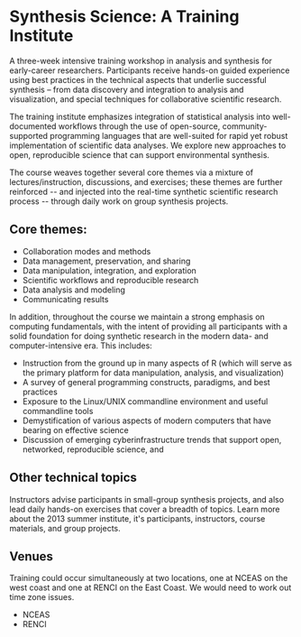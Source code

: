 # Synthesis Science: A Training Institute

A three-week intensive training workshop in analysis and synthesis for early-career researchers. Participants receive hands-on guided experience using best practices in the technical aspects that underlie successful synthesis – from data discovery and integration to analysis and visualization, and special techniques for collaborative scientific research.

The training institute emphasizes integration of statistical analysis into well-documented workflows through the use of open-source, community-supported programming languages that are well-suited for rapid yet robust implementation of scientific data analyses. We explore new approaches to open, reproducible science that can support environmental synthesis.

The course weaves together several core themes via a mixture of lectures/instruction, discussions, and exercises; these themes are further reinforced -- and injected into the real-time synthetic scientific research process -- through daily work on group synthesis projects.

## Core themes: 

* Collaboration modes and methods
* Data management, preservation, and sharing
* Data manipulation, integration, and exploration
* Scientific workflows and reproducible research
* Data analysis and modeling
* Communicating results

In addition, throughout the course we maintain a strong emphasis on computing fundamentals, with the intent of providing all participants with a solid foundation for doing synthetic research in the modern data- and computer-intensive era. This includes:

* Instruction from the ground up in many aspects of R (which will serve as the primary platform for data manipulation, analysis, and visualization)
* A survey of general programming constructs, paradigms, and best practices
* Exposure to the Linux/UNIX commandline environment and useful commandline tools
* Demystification of various aspects of modern computers that have bearing on effective science
* Discussion of emerging cyberinfrastructure trends that support open, networked, reproducible science, and

## Other technical topics
Instructors advise participants in small-group synthesis projects, and also lead daily hands-on exercises that cover a breadth of topics.   Learn more about the 2013 summer institute, it's participants, instructors,  course materials, and group projects.

## Venues
Training could occur simultaneously at two locations, one at NCEAS on the west coast and one at RENCI on the East Coast. We would need to work out time zone issues.  
* NCEAS
* RENCI
